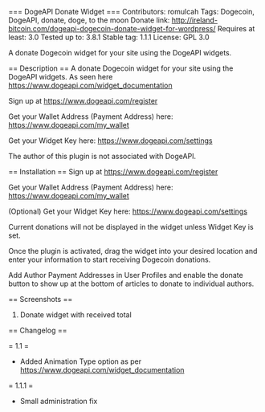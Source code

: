 === DogeAPI Donate Widget ===
Contributors: romulcah
Tags: Dogecoin, DogeAPI, donate, doge, to the moon
Donate link: http://ireland-bitcoin.com/dogeapi-dogecoin-donate-widget-for-wordpress/
Requires at least: 3.0
Tested up to: 3.8.1
Stable tag: 1.1.1
License: GPL 3.0

A donate Dogecoin widget for your site using the DogeAPI widgets.

== Description ==
A donate Dogecoin widget for your site using the DogeAPI widgets. As seen here https://www.dogeapi.com/widget_documentation

Sign up at https://www.dogeapi.com/register

Get your Wallet Address (Payment Address) here: https://www.dogeapi.com/my_wallet

Get your Widget Key here: https://www.dogeapi.com/settings

The author of this plugin is not associated with DogeAPI.

== Installation ==
Sign up at https://www.dogeapi.com/register

Get your Wallet Address (Payment Address) here: https://www.dogeapi.com/my_wallet

(Optional) Get your Widget Key here: https://www.dogeapi.com/settings

Current donations will not be displayed in the widget unless Widget Key is set.

Once the plugin is activated, drag the widget into your desired location and enter your information to start receiving Dogecoin donations.

Add Author Payment Addresses in User Profiles and enable the donate button to show up at the bottom of articles to donate to individual authors.

== Screenshots ==
1. Donate widget with received total

== Changelog ==

= 1.1 =

* Added Animation Type option as per https://www.dogeapi.com/widget_documentation

= 1.1.1 =

* Small administration fix